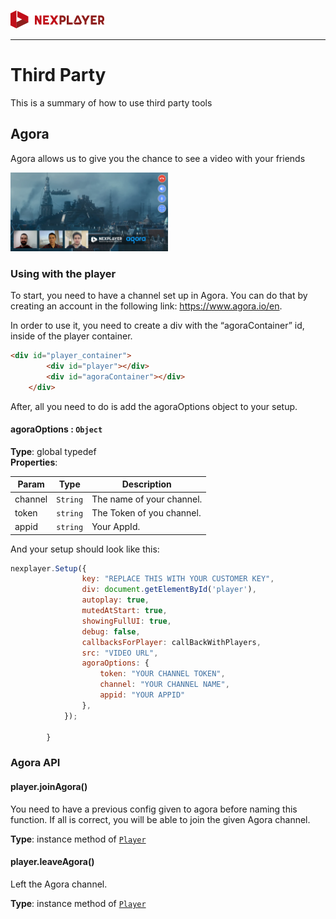 <a id="3rdParties-top"> </a>

<a href="https://nexplayer.github.io/NexPlayer_HTML5_Documentation/#/"><img text src="./_images/logo5.png" alt="Nexplayer"></a>

***

# Third Party

This is a summary of how to use third party tools

## Agora

Agora allows us to give you the chance to see a video with your friends

<img width="50%" text-align="center" src="./_images/agoraimg.png" alt="nexAgo" >

### Using with the player

To start, you need to have a channel set up in Agora. You can do that by creating an account in the following link: https://www.agora.io/en.

In order to use it, you need to create a div with the “agoraContainer” id, inside of the player container.

```html
<div id="player_container">
		<div id="player"></div>
		<div id="agoraContainer"></div>
	</div>

 ```

After, all you need to do is add the agoraOptions object to your setup.

<a id="agoraOptions"></a>

#### agoraOptions : <code>Object</code>
**Type**: global typedef  
**Properties**:

| Param | Type | Description |
| --- | --- | --- |
| channel | <code>String</code> | The name of your channel. |
| token | <code>string</code> | The Token of you channel. |
| appid | <code>string</code> | Your AppId. |

And your setup should look like this:

```js
nexplayer.Setup({
				key: "REPLACE THIS WITH YOUR CUSTOMER KEY",
				div: document.getElementById('player'),
				autoplay: true,
				mutedAtStart: true,
				showingFullUI: true,
				debug: false,
				callbacksForPlayer: callBackWithPlayers,
				src: "VIDEO URL",
				agoraOptions: {
                    token: "YOUR CHANNEL TOKEN",
                    channel: "YOUR CHANNEL NAME",
                    appid: "YOUR APPID"
                },
			});

        }
 ```

### Agora API

<a id="joinAgora"> </a>  

   #### player.joinAgora()

   You need to have a previous config given to agora before naming this function. If all is correct, you will be able to join the given Agora channel.

   **Type**: instance method of [<code>Player</code>](#Player)

<a id="leaveAgora"> </a>  

   #### player.leaveAgora()

   Left the Agora channel.

   **Type**: instance method of [<code>Player</code>](#Player)
